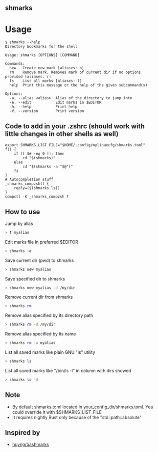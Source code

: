 shmarks
------

# Usage
```
$ shmarks --help
Directory bookmarks for the shell

Usage: shmarks [OPTIONS] [COMMAND]

Commands:
  new   Create new mark [aliases: n]
  rm    Remove mark. Removes mark of current dir if no options provided [aliases: r]
  ls    List all marks [aliases: l]
  help  Print this message or the help of the given subcommand(s)

Options:
  -a, --alias <alias>  Alias of the directory to jump into
  -e, --edit           Edit marks in $EDITOR
  -h, --help           Print help
  -V, --version        Print version
```

## Code to add in your .zshrc (should work with little changes in other shells as well)
```
export SHMARKS_LIST_FILE="$HOME/.config/mylinuxcfg/shmarks.toml"
f() {
    if [[ $# -eq 0 ]]; then
        cd "$(shmarks)"
    else
        cd "$(shmarks -a "$@")"
    fi
}
# Autocompletion stuff
_shmarks_compzsh() {
    reply=($(shmarks ls))
}
compctl -K _shmarks_compzsh f
```

## How to use

Jump by alias

```bash
> f myalias
```

Edit marks file in preferred $EDITOR

```bash
> shmarks -e 
```

Save current dir (pwd) to shmarks

```bash
> shmarks new myalias
```

Save specified dir to shmarks 

```bash
> shmarks new myalias -d /my/dir
```

Remove current dir from shmarks

```bash
> shmarks rm
```

Remove alias specified by its directory path

```bash
> shmarks rm -d /my/dir
```

Remove alias specified by its name

```bash
> shmarks rm -a myalias
```

List all saved marks like plain GNU "ls" utility

```bash
> shmarks ls 
```

List all saved marks like "/bin/ls -l" in column with dirs showed

```bash
> shmarks ls -d
```

## Note
- By default shmarks.toml located in your_config_dir/shmarks.toml. You could override it with $SHMARKS_LIST_FILE
- It requires nightly Rust only because of the "std::path::absolute" 

## Inspired by
- [huyng/bashmarks](https://github.com/huyng/bashmarks)
